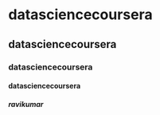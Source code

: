 # datasciencecoursera
## datasciencecoursera
### datasciencecoursera
#### datasciencecoursera
##### ravikumar

